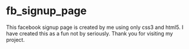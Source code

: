 # fb_signup_page
This facebook signup page is created by me using only css3 and html5. I have created this as a fun not by seriously. Thank you for visiting my project. 
